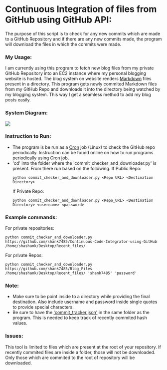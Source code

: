 # Continuous Integration of files from GitHub using GitHub API:

The purpose of this script is to check for any new commits which are made to a GitHub Repository and if there are any new commits made, the program will download the files in which the commits were made. 

### My Usage:
I am currently using this program to fetch new blog files from my private GitHub Repository into an EC2 instance where my personal blogging website is hosted. The blog system on website renders [Markdown](https://en.wikipedia.org/wiki/Markdown) files present in a directory. This program gets newly commited Markdown files from my GitHub Repo and downloads it into the directory being watched by my blogging system. This way I get a seamless method to add my blog posts easily. 

### System Diagram:
![](add)

### Instruction to Run:
 * The program is be run as a [Cron](https://en.wikipedia.org/wiki/Cron) job (Linux) to check the GitHub repo periodically. Instruction can be found online on how to run programs periodically using Cron job.
 * 'cd' into the folder where the 'commit_checker_and_downloader.py' is present. From     there run based on the following. 
    If Public Repo:
     ```
    python commit_checker_and_downloader.py <Repo URL> <Destination Directory>
    ```
    If Private Repo:
    ```
    python commit_checker_and_downloader.py <Repo_URL> <Destination Directory> <username> <password>
    ```
### Example commands:
For private repositories:
```
python commit_checker_and_downloader.py https://github.com/shank7485/Continuous-Code-Integrator-using-GitHub /home/shashank/Desktop/Recent_files/
```
For private Repos:
```
python commit_checker_and_downloader.py https://github.com/shank7485/Blog_Files /home/shashank/Desktop/Recent_files/ 'shank7485' 'password'
```
### Note:    
* Make sure to be point inside to a directory while providing the final destination. Also include username and password inside single quotes to provide special characters. 
* Be sure to have the ['commit_tracker.json'](https://raw.githubusercontent.com/shank7485/Continuous-Code-Integrator-using-GitHub/master/commit_tracker.json) in the same folder as the program. This is needed to keep track of recently commited hash values. 
### Issues:
This tool is limited to files which are present at the root of your repository. If recently commited files are inside a folder, those will not be downloaded. Only those which are commited to the root of repository will be downloaded. 
